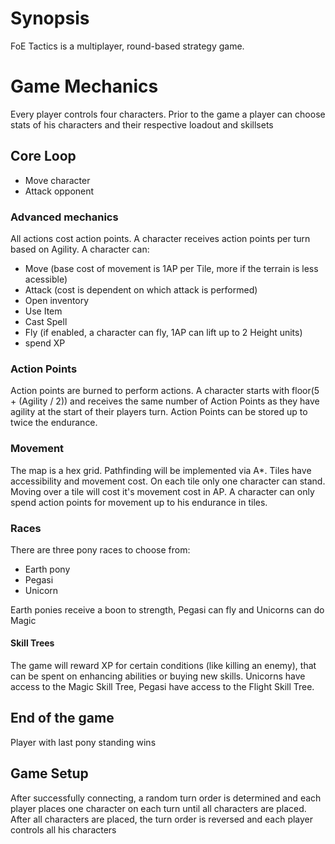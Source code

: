 # Synopsis
FoE Tactics is a multiplayer, round-based strategy game.

# Game Mechanics
Every player controls four characters. Prior to the game a player can choose stats of his characters and their respective loadout and skillsets

## Core Loop
- Move character
- Attack opponent

### Advanced mechanics
All actions cost action points. A character receives action points per turn based on Agility.
A character can:
- Move (base cost of movement is 1AP per Tile, more if the terrain is less acessible)
- Attack (cost is dependent on which attack is performed)
- Open inventory
- Use Item
- Cast Spell
- Fly (if enabled, a character can fly, 1AP can lift up to 2 Height units)
- spend XP

### Action Points
Action points are burned to perform actions. A character starts with floor(5 + (Agility / 2)) and receives the same number of Action Points as they have agility at the start of their players turn. Action Points can be stored up to twice the endurance.

### Movement
The map is a hex grid. Pathfinding will be implemented via A*. Tiles have accessibility and movement cost. On each tile only one character can stand.
Moving over a tile will cost it's movement cost in AP. A character can only spend action points for movement up to his endurance in tiles.

### Races
There are three pony races to choose from:
- Earth pony
- Pegasi
- Unicorn

Earth ponies receive a boon to strength, Pegasi can fly and Unicorns can do Magic

#### Skill Trees
The game will reward XP for certain conditions (like killing an enemy), that can be spent on enhancing abilities or buying new skills.
Unicorns have access to the Magic Skill Tree, Pegasi have access to the Flight Skill Tree.

## End of the game
Player with last pony standing wins

## Game Setup
After successfully connecting, a random turn order is determined and each player places one character on each turn until all characters are placed.
After all characters are placed, the turn order is reversed and each player controls all his characters